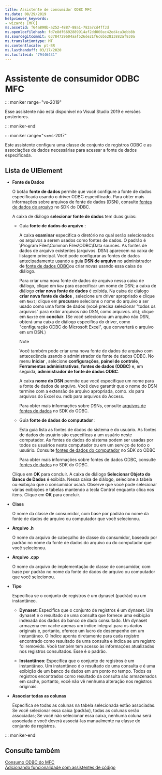 ```yaml
---
title: Assistente de consumidor ODBC MFC
ms.date: 08/29/2019
helpviewer_keywords:
- wizards [MFC]
ms.assetid: f64a890b-a252-4887-88a1-782a7cd4ff3d
ms.openlocfilehash: fd7e8df6692889914af2dd060ac42ed4ca3ebb8b
ms.sourcegitcommit: 63784729604aaf526de21f6c6b62813882af930a
ms.translationtype: MT
ms.contentlocale: pt-BR
ms.lasthandoff: 03/17/2020
ms.locfileid: "79446431"
---
```

# <a name="mfc-odbc-consumer-wizard"></a>Assistente de consumidor ODBC MFC

::: moniker range="vs-2019"

Esse assistente não está disponível no Visual Studio 2019 e versões posteriores.

::: moniker-end

::: moniker range="<=vs-2017"

Este assistente configura uma classe de conjunto de registros ODBC e as associações de dados necessárias para acessar a fonte de dados especificada.

## <a name="uielement-list"></a>Lista de UIElement

- **Fonte de Dados**

  O botão **fonte de dados** permite que você configure a fonte de dados especificada usando o driver ODBC especificado. Para obter mais informações sobre arquivos de fonte de dados (DSN), consulte [fontes de dados de arquivo](/sql/odbc/reference/file-data-sources) no SDK do ODBC.

  A caixa de diálogo **selecionar fonte de dados** tem duas guias:

  - Guia **fonte de dados do arquivo** :

     A caixa **examinar** especifica o diretório no qual serão selecionados os arquivos a serem usados como fontes de dados. O padrão é \Program Files\Common Files\ODBC\Data sources. As fontes de dados de arquivo existentes (arquivos. DSN) aparecem na caixa de listagem principal. Você pode configurar as fontes de dados antecipadamente usando a guia **DSN de arquivo** no administrador de [fonte de dados ODBC](/sql/odbc/admin/odbc-data-source-administrator)ou criar novas usando essa caixa de diálogo.

     Para criar uma nova fonte de dados de arquivo nessa caixa de diálogo, clique em `New` para especificar um nome de DSN; a caixa de diálogo **criar nova fonte de dados** é exibida. Na caixa de diálogo **criar nova fonte de dados** , selecione um driver apropriado e clique em `Next`; clique em **procurar**e selecione o nome do arquivo a ser usado como uma fonte de dados (você precisa selecionar "todos os arquivos" para exibir arquivos não DSN, como arquivos. xls); clique em `Next`e em **concluir**. (Se você selecionou um arquivo não DSN, obterá uma caixa de diálogo específica do driver, como "configuração ODBC do Microsoft Excel", que converterá o arquivo em um DSN.)

     > [!NOTE]
     > Você também pode criar uma nova fonte de dados de arquivo com antecedência usando o administrador de fonte de dados ODBC. No menu **Iniciar** , selecione **configurações**, **painel de controle**, **Ferramentas administrativas**, **fontes de dados (ODBC)** e, em seguida, **administrador de fonte de dados ODBC**.

     A caixa **nome do DSN** permite que você especifique um nome para a fonte de dados de arquivo. Você deve garantir que o nome do DSN termine com a extensão de arquivo apropriada, como. xls para arquivos do Excel ou. mdb para arquivos do Access.

     Para obter mais informações sobre DSNs, consulte [arquivos de fontes de dados](/sql/odbc/reference/file-data-sources) no SDK do ODBC.

  - Guia **fonte de dados do computador** :

     Esta guia lista as fontes de dados do sistema e do usuário. As fontes de dados do usuário são específicas a um usuário neste computador. As fontes de dados do sistema podem ser usadas por todos os usuários neste computador ou em um serviço de todo o usuário. Consulte [fontes de dados do computador](/sql/odbc/reference/machine-data-sources) no SDK do ODBC

     Para obter mais informações sobre fontes de dados ODBC, consulte [fontes de dados](/sql/odbc/reference/data-sources) no SDK do ODBC.

  Clique em **OK** para concluir. A caixa de diálogo **Selecionar Objeto do Banco de Dados** é exibida. Nessa caixa de diálogo, selecione a tabela ou exibição que o consumidor usará. Observe que você pode selecionar várias exibições e tabelas mantendo a tecla Control enquanto clica nos itens. Clique em **OK** para concluir.

- **Class**

   O nome da classe de consumidor, com base por padrão no nome da fonte de dados de arquivo ou computador que você selecionou.

- **Arquivo .h**

   O nome do arquivo de cabeçalho de classe do consumidor, baseado por padrão no nome da fonte de dados do arquivo ou do computador que você selecionou.

- **Arquivo .cpp**

   O nome do arquivo de implementação de classe de consumidor, com base por padrão no nome da fonte de dados de arquivo ou computador que você selecionou.

- **Tipo**

   Especifica se o conjunto de registros é um dynaset (padrão) ou um instantâneo.

   - **Dynaset**: Especifica que o conjunto de registros é um dynaset. Um dynaset é o resultado de uma consulta que fornece uma exibição indexada dos dados do banco de dado consultado. Um dynaset armazena em cache apenas um índice integral para os dados originais e, portanto, oferece um lucro de desempenho em um instantâneo. O índice aponta diretamente para cada registro encontrado como resultado de uma consulta e indica se um registro foi removido. Você também tem acesso às informações atualizadas nos registros consultados. Esse é o padrão.

   - **Instantâneo**: Especifica que o conjunto de registros é um instantâneo. Um instantâneo é o resultado de uma consulta e é uma exibição de um banco de dados em um ponto no tempo. Todos os registros encontrados como resultado da consulta são armazenados em cache, portanto, você não vê nenhuma alteração nos registros originais.

- **Associar todas as colunas**

   Especifica se todas as colunas na tabela selecionada estão associadas. Se você selecionar essa caixa (padrão), todas as colunas serão associadas; Se você não selecionar essa caixa, nenhuma coluna será associada e você deverá associá-las manualmente na classe do conjunto de registros.

::: moniker-end

## <a name="see-also"></a>Consulte também

[Consumo ODBC do MFC](../../mfc/reference/adding-an-mfc-odbc-consumer.md)<br/>
[Adicionando funcionalidade com assistentes de código](../../ide/adding-functionality-with-code-wizards-cpp.md)
